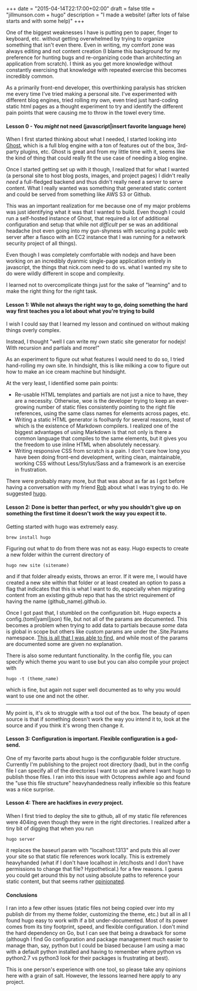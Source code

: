 +++
date = "2015-04-14T22:17:00+02:00"
draft = false
title = "jillmunson.com + hugo"
description = "I made a website! (after lots of false starts and with some help)"
+++

One of the biggest weaknesses I have is putting pen to paper, finger to keyboard, etc. without getting overwhelmed by trying to organize something that isn't even there.  Even in writing, my comfort zone was always editing and not content creation (I blame this background for my preference for hunting bugs and re-organizing code than architecting an application from scratch).  I think as you get more knowledge without constantly exercising that knowledge with repeated exercise this becomes incredibly common.  


As a primarily front-end developer, this overthinking paralysis has stricken me every time I've tried making a personal site.  I've experimented with different blog engines, tried rolling my own, even tried just hard-coding static html pages as a thought experiment to try and identify the different pain points that were causing me to throw in the towel every time.  

#### Lesson 0 - You *might* not need (javascript|insert favorite language here) 

When I first started thinking about what I needed, I started looking into [Ghost](https://github.com/tryghost/Ghost), which is a full blog engine with a ton of features out of the box, 3rd-party plugins, etc.  Ghost is great and from my little time with it, seems like the kind of thing that could really fit the use case of needing a blog engine.


Once I started getting set up with it though, I realized that for what I wanted (a personal site to host blog posts, images, and project pages) I didn't really *need* a full-fledged backend and thus didn't really need a server to serve content.  What I really wanted was something that generated static content and could be served from something like AWS S3 or Github.


This was an important realization for me because one of my major problems was just identifying what it was that I wanted to build.  Even though I could run a self-hosted instance of Ghost, that required a lot of additional configuration and setup that while not *difficult* per se was an additional headache (not even going into my gun-shyness with securing a public web server after a fiasco with an EC2 instance that I was running for a network security project of all things).


Even though I was completely comfortable with nodejs and have been working on an incredibly dyanmic single-page application entirely in javascript, the things that nick.com need to do vs. what I wanted my site to do were wildly different in scope and complexity.  


I learned not to overcomplicate things just for the sake of "learning" and to make the right thing for the right task.  


#### Lesson 1: While not always the right way to go, doing something the hard way first teaches you a lot about what you're trying to build



I wish I could say that I learned my lesson and continued on without making things overly complex.


Instead, I thought "well I can write my *own* static site generator for nodejs!  With recursion and partials and more!"


As an experiment to figure out what features I would need to do so, I tried hand-rolling my own site.  In hindsight, this is like milking a cow to figure out how to make an ice cream machine but hindsight.


At the very least, I identified some pain points:

-  Re-usable HTML templates and partials are not just a nice to have, they are a necessity.  Otherwise, woe is the developer trying to keep an ever-growing number of static files consistently pointing to the right file references, using the same class names for elements across pages, etc.
-  Writing a static HTML generator is foolhardy for several reasons, least of which is the existence of Markdown compilers.  I realized one of the biggest advantages of using Markdown is that not only is there a common language that compiles to the same elements, but it gives you the freedom to use inline HTML when absolutely necessary.  
-  Writing responsive CSS from scratch is a pain.  I don't care how long you have been doing front-end development, writing clean, maintainable, working CSS without Less/Stylus/Sass and a framework is an exercise in frustration.  

There were probably many more, but that was about as far as I got before having a conversation with my friend [Rob](http://www.robxu9.com/) about what I was trying to do.  He suggested [hugo](http://gohugo.io/).


#### Lesson 2: Done is better than perfect, or why you shouldn't give up on something the first time it doesn't work the way you expect it to.

Getting started with hugo was extremely easy.  
````
brew install hugo
````

Figuring out what to do from there was not as easy.  Hugo expects to create a new folder within the current directory of 
````
hugo new site (sitename)
````
and if that folder already exists, throws an error.  If it were me, I would have created a new site within that folder or at least created an option to pass a flag that indicates that this is what I want to do, especially when migrating content from an existing github repo that has the strict requirement of having the name (github_name).github.io.  

Once I got past that, I stumbled on the configuration bit.  Hugo expects a config.(toml|yaml|json) file, but not all of the params are documented.  This becomes a problem when trying to add data to partials because *some* data is global in scope but others like custom params are under the .Site.Params namespace.  [This is all that I was able to find](http://gohugo.io/overview/configuration/), and while most of the params are documented some are given no explanation.  

There is also some reduntant functionality.  In the config file, you can specify which theme you want to use but you can also compile your project with 
````
hugo -t (theme_name)
````
which is fine, but again not super well documented as to why you would want to use one and not the other.

---

My point is, it's ok to struggle with a tool out of the box.  The beauty of open source is that if something doesn't work the way you intend it to, look at the source and if you think it's wrong then change it.  

#### Lesson 3: Configuration is important.  Flexible configuration is a god-send.


One of my favorite parts about hugo is the configurable folder structure.  Currently I'm publishing to the project root directory (bad), but in the config file I can specify all of the directories I want to use and where I want hugo to publish those files.  I ran into this issue with Octopress awhile ago and found the "use this file structure" heavyhandedness really inflexible so this feature was a nice surprise.  

#### Lesson 4: There are hackfixes in *every* project.  

When I first tried to deploy the site to github, all of my static file references were 404ing even though they were in the right directories.  I realized after a tiny bit of digging that when you run 
````
hugo server
````
it replaces the baseurl param with "localhost:1313" and puts this all over your site so that static file references work locally.  This is extremely heavyhanded (what if I don't have localhost in /etc/hosts and I don't have permissions to change that file?  Hypothetical.) for a few reasons.  I guess you could get around this by not using absolute paths to reference your static content, but that seems rather [opinionated](http://stackoverflow.com/questions/2005079/absolute-vs-relative-urls).  

#### Conclusions

I ran into a few other issues (static files not being copied over into my publish dir frrom my theme folder, customizing the theme, etc.) but all in all I found hugo easy to work with if a bit under-documented.  Most of its power comes from its tiny footprint, speed, and flexible configuration.  I don't mind the hard dependency on Go, but I can see that being a drawback for some (although I find Go configuration and package management much easier to manage than, say, python but I could be biased because I am using a mac with a default python installed and having to remember where python vs python2.7 vs python3 look for their packages is frustrating at best).  


This is one person's experience with one tool, so please take any opinions here with a grain of salt.  However, the lessons learned here apply to any project.  
